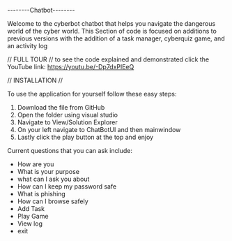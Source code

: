 --------Chatbot--------

Welcome to the cyberbot chatbot that helps you navigate the dangerous world of the cyber world.
This Section of code is focused on additions to previous versions with the addition of a task manager, cyberquiz game, and an activity log

// FULL TOUR //
to see the code explained and demonstrated click the YouTube link: 
https://youtu.be/-Dp7dxPlEeQ

// INSTALLATION //

To use the application for yourself follow these easy steps:
1. Download the file from GitHub
2. Open the folder using visual studio
3. Navigate to View/Solution Explorer
4. On your left navigate to ChatBotUI and then mainwindow
5. Lastly click the play button at the top and enjoy

Current questions that you can ask include:
- How are you
- What is your purpose
- what can I ask you about
- How can I keep my password safe
- What is phishing
- How can I browse safely
- Add Task
- Play Game
- View log
- exit
